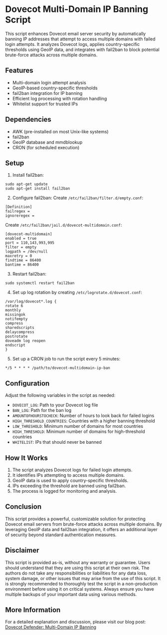 # Dovecot Multi-Domain IP Banning Script

This script enhances Dovecot email server security by automatically banning IP addresses that attempt to access multiple domains with failed login attempts. It analyzes Dovecot logs, applies country-specific thresholds using GeoIP data, and integrates with fail2ban to block potential brute-force attacks across multiple domains.

## Features

- Multi-domain login attempt analysis
- GeoIP-based country-specific thresholds
- fail2ban integration for IP banning
- Efficient log processing with rotation handling
- Whitelist support for trusted IPs

## Dependencies

- AWK (pre-installed on most Unix-like systems)
- fail2ban
- GeoIP database and mmdblookup
- CRON (for scheduled execution)

## Setup

1. Install fail2ban:

```
sudo apt-get update
sudo apt-get install fail2ban
```

2. Configure fail2ban:
Create `/etc/fail2ban/filter.d/empty.conf`:

```
[Definition]
failregex =
ignoreregex =
```

Create `/etc/fail2ban/jail.d/dovecot-multidomain.conf`:

```
[dovecot-multidomain]
enabled = true
port = 110,143,993,995
filter = empty
logpath = /dev/null
maxretry = 0
findtime = 86400
bantime = 86400
```

3. Restart fail2ban:

```
sudo systemctl restart fail2ban
```

4. Set up log rotation by creating `/etc/logrotate.d/dovecot.conf`:

```
/var/log/dovecot*.log {
rotate 6
monthly
missingok
notifempty
compress
sharedscripts
delaycompress
postrotate
doveadm log reopen
endscript
}
```

5. Set up a CRON job to run the script every 5 minutes:

```
*/5 * * * * /path/to/dovecot-multidomain-ip-ban
```

## Configuration

Adjust the following variables in the script as needed:

- `DOVECOT_LOG`: Path to your Dovecot log file
- `BAN_LOG`: Path for the ban log
- `AMOUNTOFHOURSTOCHECK`: Number of hours to look back for failed logins
- `HIGH_THRESHOLD_COUNTRIES`: Countries with a higher banning threshold
- `LOW_THRESHOLD`: Minimum number of domains for most countries
- `HIGH_THRESHOLD`: Minimum number of domains for high-threshold countries
- `WHITELIST`: IPs that should never be banned

## How It Works

1. The script analyzes Dovecot logs for failed login attempts.
2. It identifies IPs attempting to access multiple domains.
3. GeoIP data is used to apply country-specific thresholds.
4. IPs exceeding the threshold are banned using fail2ban.
5. The process is logged for monitoring and analysis.

## Conclusion

This script provides a powerful, customizable solution for protecting Dovecot email servers from brute-force attacks across multiple domains. By leveraging GeoIP data and fail2ban integration, it offers an additional layer of security beyond standard authentication measures.

## Disclaimer

This script is provided as-is, without any warranty or guarantee. Users should understand that they are using this script at their own risk. The authors do not take any responsibilities or liabilities for any data loss, system damage, or other issues that may arise from the use of this script. It is strongly recommended to thoroughly test the script in a non-production environment before using it on critical systems. Always ensure you have multiple backups of your important data using various methods.

## More Information

For a detailed explanation and discussion, please visit our blog post:
[Dovecot Defender: Multi-Domain IP Banning](https://www.lexo.ch/blog/2024/07/dovecot-defender-multi-domain-ip-banning-geoip-smart-script-catches-brute-force-attacks-across-mail-sender-domains-boost-your-e-mail-security)

